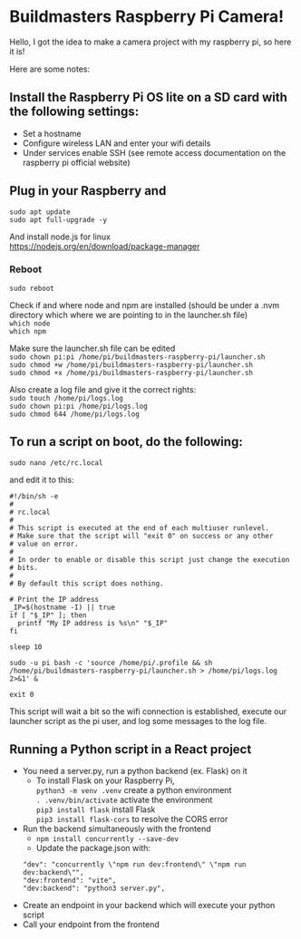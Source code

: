 # Buildmasters Raspberry Pi Camera!
Hello, I got the idea to make a camera project with my raspberry pi, so here it is!  
  
Here are some notes:

## Install the Raspberry Pi OS lite on a SD card with the following settings:  
- Set a hostname  
- Configure wireless LAN and enter your wifi details  
- Under services enable SSH (see remote access documentation on the raspberry pi official website)

## Plug in your Raspberry and  
`sudo apt update`  
`sudo apt full-upgrade -y`

And install node.js for linux  
https://nodejs.org/en/download/package-manager

### Reboot  
`sudo reboot`

Check if and where node and npm are installed (should be under a .nvm directory which where we are pointing to in the launcher.sh file)  
`which node`  
`which npm`

Make sure the launcher.sh file can be edited  
`sudo chown pi:pi /home/pi/buildmasters-raspberry-pi/launcher.sh`  
`sudo chmod +w /home/pi/buildmasters-raspberry-pi/launcher.sh`  
`sudo chmod +x /home/pi/buildmasters-raspberry-pi/launcher.sh`

Also create a log file and give it the correct rights:  
`sudo touch /home/pi/logs.log`  
`sudo chown pi:pi /home/pi/logs.log`  
`sudo chmod 644 /home/pi/logs.log`

## To run a script on boot, do the following:  
`sudo nano /etc/rc.local`

and edit it to this:
```
#!/bin/sh -e
#
# rc.local
#
# This script is executed at the end of each multiuser runlevel.
# Make sure that the script will "exit 0" on success or any other
# value on error.
#
# In order to enable or disable this script just change the execution
# bits.
#
# By default this script does nothing.

# Print the IP address
_IP=$(hostname -I) || true
if [ "$_IP" ]; then
  printf "My IP address is %s\n" "$_IP"
fi

sleep 10

sudo -u pi bash -c 'source /home/pi/.profile && sh /home/pi/buildmasters-raspberry-pi/launcher.sh > /home/pi/logs.log 2>&1' &

exit 0
```

This script will wait a bit so the wifi connection is established, execute our launcher script as the pi user, and log some messages to the log file.

## Running a Python script in a React project
- You need a server.py, run a python backend (ex. Flask) on it  
  - To install Flask on your Raspberry Pi,  
  `python3 -m venv .venv` create a python environment  
  `. .venv/bin/activate` activate the environment  
  `pip3 install flask` install Flask  
  `pip3 install flask-cors` to resolve the CORS error  
- Run the backend simultaneously with the frontend  
  - `npm install concurrently --save-dev`  
  - Update the package.json with:  
  ```
  "dev": "concurrently \"npm run dev:frontend\" \"npm run dev:backend\"",
  "dev:frontend": "vite",
  "dev:backend": "python3 server.py",
  ```  
- Create an endpoint in your backend which will execute your python script
- Call your endpoint from the frontend